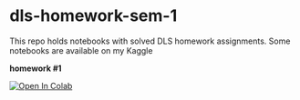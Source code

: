 # dls-homework-sem-1
This repo holds notebooks with solved DLS homework assignments. Some notebooks are available on my Kaggle

**homework #1**

[![Open In Colab](https://colab.research.google.com/assets/colab-badge.svg)](https://colab.research.google.com/github/alex-petrov-git/dls-homework-sem-1/blob/main/hw_1_game_of_thrones.ipynb)
